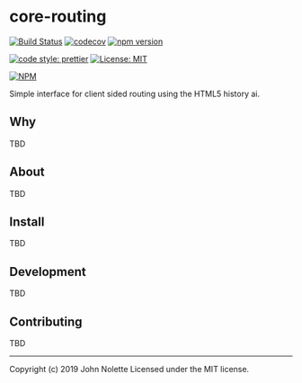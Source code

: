 # core-routing
[![Build Status](https://img.shields.io/endpoint.svg?url=https%3A%2F%2Factions-badge.atrox.dev%2Fneetjn%2Fcore-routing%2Fbadge&style=flat)](https://actions-badge.atrox.dev/neetjn/core-routing/goto)
[![codecov](https://codecov.io/gh/neetjn/core-routing/branch/master/graph/badge.svg)](https://codecov.io/gh/neetjn/core-routing)
[![npm version](https://badge.fury.io/js/core-routing.svg)](https://badge.fury.io/js/core-routing)

[![code style: prettier](https://img.shields.io/badge/code_style-prettier-ff69b4.svg)](https://github.com/prettier/prettier)
[![License: MIT](https://img.shields.io/badge/License-MIT-blue.svg)](LICENSE)

[![NPM](https://nodei.co/npm/core-routing.png)](https://nodei.co/npm/core-routing/)

Simple interface for client sided routing using the HTML5 history ai.

## Why

TBD

## About

TBD

## Install

TBD

## Development

TBD

## Contributing

TBD

---

Copyright (c) 2019 John Nolette Licensed under the MIT license.
